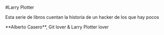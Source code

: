 \#Larry Plotter



Esta serie de libros cuentan la historia de un hacker de los que hay pocos



\*\*Alberto Casero\*\*, Git lover & Larry Plotter lover


